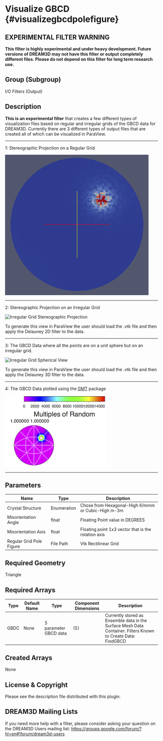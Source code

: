 Visualize GBCD {#visualizegbcdpolefigure}
======

## EXPERIMENTAL FILTER WARNING ##

__This filter is highly experimental and under heavy development. Future versions of DREAM3D may not have this filter or output completely different files. Please do not depend on this filter for long term research use.__

## Group (Subgroup) ##
I/O Filters (Output)

## Description ##

**This is an experimental filter** that creates a few different types of visualization files based on regular and irregular grids of the GBCD data for DREAM3D. Currently there are 3 different types of output files that are created all of which can be visualized in ParaView.

-----

1: Stereographic Projection on a Regular Grid

![Regular Grid Stereographic Projection](VizGBCD_RegularGrid.png)

-----

2: Stereographic Projection on an Irregular Grid

![Irregular Grid Stereographic Projection](VizGBCD_IrregularGrid.png)

To generate this view in ParaView the user should load the .vtk file and then apply the Delauney 2D filter to the data.

-----

3: The GBCD Data where all the points are on a unit sphere but on an irregular grid.

![Irregular Grid Spherical View](VizGBCD_Spherical.png)

To generate this view in ParaView the user should load the .vtk file and then apply the Delauney 3D filter to the data.

-----

4: The GBCD Data plotted using the [GMT](http://gmt.soest.hawaii.edu) package

![GMT Output of Data](GMT_GBCD_Plot.png)

------------

## Parameters ##

| Name | Type | Description |
|------|------|-------------|
| Crystal Structure | Enumeration | Chose from Hexagonal-High 6/mmm or Cubic-High m-3m |
| Misorientation Angle | float | Floating Point value in DEGREES |
| Misorientation Axis | float | Floating point 1x3 vector that is the rotation axis |
| Regular Grid Pole Figure | File Path |  Vtk Rectilinear Grid |


## Required Geometry ##
Triangle

## Required Arrays ##

| Type | Default Name | Type | Component Dimensions | Description |
|------|--------------|-------------|---------|-----|
| GBDC | None | 5 parameter GBCD data | (5) | Currently stored as Ensemble data in the Surface Mesh Data Container. Filters Known to Create Data: FindGBCD  |

## Created Arrays ##

None


## License & Copyright ##

Please see the description file distributed with this plugin.

## DREAM3D Mailing Lists ##

If you need more help with a filter, please consider asking your question on the DREAM3D Users mailing list:
https://groups.google.com/forum/?hl=en#!forum/dream3d-users


